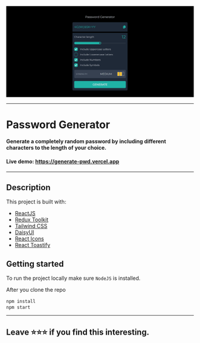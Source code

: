 <img src="preview.png" />

---

# Password Generator

#### Generate a completely random password by including different characters to the length of your choice.

#### Live demo: https://generate-pwd.vercel.app

---

## Description

This project is built with:

- [ReactJS](https://reactjs.org/)
- [Redux Toolkit](https://redux-toolkit.js.org/)
- [Tailwind CSS](https://tailwindcss.com/)
- [DaisyUI](https://daisyui.com/)
- [React Icons](https://react-icons.github.io/react-icons)
- [React Toastify](https://fkhadra.github.io/react-toastify/introduction)

## Getting started

To run the project locally make sure ``` NodeJS ``` is installed.

After you clone the repo
``` 
npm install
npm start
```
  
---
## Leave ⭐⭐⭐ if you find this interesting.

   
  
